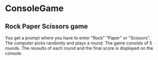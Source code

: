 # ConsoleGame
## Rock Paper Scissors game
You get a prompt where you have to enter "Rock" "Paper" or "Scissors". The computer picks randomly and plays a round. The game consists of 5 rounds. The ressults of each round and the final score is displayed on the console.
